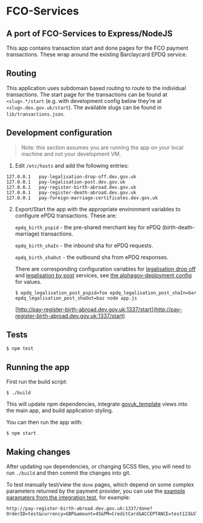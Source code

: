 # FCO-Services

## A port of FCO-Services to Express/NodeJS

This app contains transaction start and done pages for the FCO payment transactions. These wrap around the existing Barclaycard EPDQ service.

## Routing

This application uses subdomain based routing to route to the individual transactions.  The start page for the transactions can be found at `<slug>.*/start` (e.g. with development config below they're at `<slug>.dev.gov.uk/start`).  The available slugs can be found in `lib/transactions.json`.

## Development configuration

> Note: this section assumes you are running the app on your local machine and not your development VM.

  1. Edit ```/etc/hosts``` and add the following entries:

```
127.0.0.1   pay-legalisation-drop-off.dev.gov.uk
127.0.0.1   pay-legalisation-post.dev.gov.uk
127.0.0.1   pay-register-birth-abroad.dev.gov.uk
127.0.0.1   pay-register-death-abroad.dev.gov.uk
127.0.0.1   pay-foreign-marriage-certificates.dev.gov.uk
```

  2. Export/Start the app with the appropriate environment variables to configure ePDQ transactions. These are:

      ```epdq_birth_pspid``` - the pre-shared merchant key for ePDQ (birth-death-marriage) transactions.

      ```epdq_birth_shaIn``` - the inbound sha for ePDQ requests.

      ```epdq_birth_shaOut``` - the outbound sha from ePDQ responses.

      There are corresponding configuration variables for [legalisation drop off](https://github.com/alphagov/fco-services-node/blob/master/config/epdq.js#L15) and [legalisation by post](https://github.com/alphagov/fco-services-node/blob/master/config/epdq.js#L9) services, see [the alphagov-deployment config](https://github.gds/gds/alphagov-deployment/blob/master/fco-services/initializers_by_organisation/preview/epdq.rb) for values.

      ```$ epdq_legalisation_post_pspid=foo epdq_legalisation_post_shaIn=bar epdq_legalisation_post_shaOut=baz node app.js```

      [http://pay-register-birth-abroad.dev.gov.uk:1337/start](http://pay-register-birth-abroad.dev.gov.uk:1337/start)

## Tests

```$ npm test```

## Running the app

First run the build script:

```$ ./build```

This will update npm dependencies, integrate [govuk_template](https://github.com/alphagov/govuk_template) views into the main app, and build application styling.

You can then run the app with:

```$ npm start```


## Making changes

After updating `npm` dependencies, or changing SCSS files, you will need to run `./build` and then commit the changes into git.

To test manually test/view the `done` pages, which depend on some complex parameters returned by the payment provider, you can use the [example paramaters from the integration test](test/integration/epdq.js#L271-L286), for example:
```
http://pay-register-birth-abroad.dev.gov.uk:1337/done?OrderID=test&currency=GBP&amount=45&PM=CreditCard&ACCEPTANCE=test123&STATUS=5&CARDNO=XXXXXXXXXXXX1111&CN=MR%20MICKEY%20MOUSE&TRXDATE=03%2F11%2F13&PAYID=12345678&NCERROR=0&BRAND=VISA&SHASIGN=6ACE8B0C8E0B427137F6D7FF86272AA570255003&document_count=3&registration_count=4&postage=yes
```
